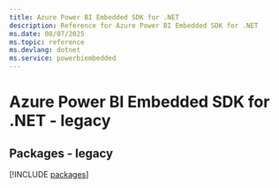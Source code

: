 ```yaml
---
title: Azure Power BI Embedded SDK for .NET
description: Reference for Azure Power BI Embedded SDK for .NET
ms.date: 08/07/2025
ms.topic: reference
ms.devlang: dotnet
ms.service: powerbiembedded
---
```

# Azure Power BI Embedded SDK for .NET - legacy
## Packages - legacy
[!INCLUDE [packages](power-bi-embedded-index.md)]